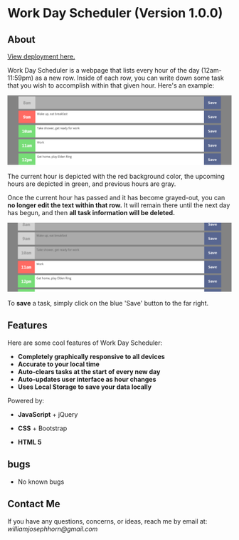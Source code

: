 # Work Day Scheduler (Version 1.0.0)

## **About**

[View deployment here.](https://william-horn.github.io/work-day-scheduler/)

Work Day Scheduler is a webpage that lists every hour of the day (12am-11:59pm) as a new row. Inside of each row, you can write down some task that you wish to accomplish within that given hour. Here's an example:

<img src="./resources/assets/imgs/task-ready.png">


The current hour is depicted with the red background color, the upcoming hours are depicted in green, and previous hours are gray. 

Once the current hour has passed and it has become grayed-out, you can **no longer edit the text within that row.** It will remain there until the next day has begun, and then **all task information will be deleted.**

<img src="./resources/assets/imgs/task-done.png">

To **save** a task, simply click on the blue 'Save' button to the far right.

## **Features**

Here are some cool features of Work Day Scheduler:

- **Completely graphically responsive to all devices**
- **Accurate to your local time**
- **Auto-clears tasks at the start of every new day**
- **Auto-updates user interface as hour changes**
- **Uses Local Storage to save your data locally**

Powered by: 

* **JavaScript** + jQuery

* **CSS** + Bootstrap

* **HTML 5**

## **bugs**

- No known bugs

## **Contact Me**

If you have any questions, concerns, or ideas, reach me by email at: _williamjosephhorn@gmail.com_